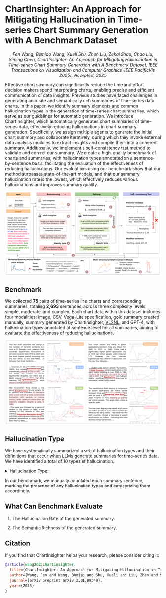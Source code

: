 <div ><h1>ChartInsighter: An Approach for Mitigating Hallucination in Time-series Chart Summary Generation with A Benchmark Dataset</h1></div>
<p align="center"><i>Fen Wang, Bomiao Wang, Xueli Shu, Zhen Liu, Zekai Shao, Chao Liu, Siming Chen, ChartInsighter: An Approach for Mitigating Hallucination in Time-series Chart Summary Generation with A Benchmark Dataset, IEEE Transactions on Visualization and Computer Graphics (IEEE PacificVis 2025), Accepted, 2025</i></p>

Effective chart summary can significantly reduce the time and effort decision makers spend interpreting charts, enabling precise and efficient communication of data insights. Previous studies have faced challenges in generating accurate and semantically rich summaries of time-series data charts. In this paper, we identify summary elements and common hallucination types in the generation of time-series chart summaries, which serve as our guidelines for automatic generation. We introduce ChartInsighter, which automatically generates chart summaries of time-series data, effectively reducing hallucinations in chart summary generation. Specifically, we assign multiple agents to generate the initial chart summary and collaborate iteratively, during which they invoke external data analysis modules to extract insights and compile them into a coherent summary. Additionally, we implement a self-consistency test method to validate and correct our summary. We create a high-quality benchmark of charts and summaries, with hallucination types annotated on a sentence-by-sentence basis, facilitating the evaluation of the effectiveness of reducing hallucinations. Our evaluations using our benchmark show that our method surpasses state-of-the-art models, and that our summary hallucination rate is the lowest, which effectively reduces various hallucinations and improves summary quality.

![workflow1.png](./images/workflow.png)

## Benchmark

We collected **75** pairs of time-series line charts and corresponding summaries, totaling **2,693** sentences, across three complexity levels: simple, moderate, and complex. Each chart data within this dataset includes four modalities: image, CSV, Vega-Lite specification, gold summary created manually, summary generated by ChartInsighter, [VL2NL](https://github.com/hyungkwonko/chart-llm), and GPT-4, with hallucination types annotated at sentence level for all summaries, aiming to evaluate the effectiveness of reducing hallucinations.

![benchmark.png](./images/benchmark.png)

## Hallucination Type

We have systematically summarized a set of hallucination types and their definitions that occur when LLMs generate summaries for time-series data. We have identified a total of 10 types of hallucination.

<details><summary> Hallucination Type:</summary>

**Extremum Error.** This error occurs when LLMs incorrectly describe a local extremum as the absolute maximum or minimum, when in fact it is just a regular peak or trough value, or mistakenly identify an ordinary value as an extremum. 

**Numerical Value Error.** This error occurs when there is a discrepancy in describing or calculating quantitative data. The rarity of this error stems not from the fact that the LLM has strong numerical computation capabilities, but from the fact that it rarely includes insights that require numerical calculations in its summaries, thus not exposing this issue much.

**Trend Direction Error.** This error arises when LLMs incorrectly identify the direction of a trend, such as misinterpreting an upward trend as a downward one, or vice versa.

**Multidimensional Trend Error.** LLMs either mistake the same trends/relations as contrast, or conversely, mistake contrast trends/relations as the same. When describing multidimensional trends, they mix data insights from different dimensions together, leading to a very confusing and disorganized presentation. For example, LLMs combine two dimensions into one, like “Google’s stock price rose before 2010 and peaked in 2012”. However, “peaked in 2012” is the attribute of another dimension, not Google.

**Range Error.** When analyzing time-series data, the start and end times of trends are incorrectly identified. When a sudden trend reversal occurs, LLMs fail to promptly recognize and adjust to changes in the data, leading to an incorrect description of the trend.

**Cyclicality Error.** This error occurs when non-cyclical trends are incorrectly interpreted as cyclical.

**Stability Error.** This error occurs when a fluctuating trend is incorrectly described as stable, or when stable data is misrepresented as fluctuating, leading to a skewed perception of the actual trend.

**Detail Omission.** This error refers to when LLMs tend to generalize data within a specific range, focusing on overall trends while overlooking key fluctuations and turning points in time-series data. This oversight results in the masking of crucial underlying information, leading to an incomplete understanding of the data and potentially affecting the final reasoning and decision-making. Additionally, when describing multidimensional time-series line charts, LLMs tend to focus on data from a single dimension, overlooking the others in summary.

**Junk Description.** This drawback can take the form of broad generalizations that fail to specify key details, such as saying “some countries grow faster and others slower” without naming the countries, or frequent mention of various numerical values that represent meaningless points. It can confuse the reader and reduce the effectiveness of the description.

**Proportion Perception Error.** When describing fluctuations, terms like “significant” are often inaccurately used, even if the magnitude of these fluctuations is quite minor compared to other parts of the same line or to fluctuations in other lines. This error highlights a common issue where LLMs fail to appropriately scale its descriptions relative to the overall data variability

</details>

In our benchmark, we manually annotated each summary sentence, marking the presence of any hallucination types and categorizing them accordingly.

## **What Can Benchmark Evaluate**

1. The Hallucination Rate of the generated summary.

2. The Semantic Richness of the generated summary.

## Citation

If you find that ChartInsighter helps your research, please consider citing it:  

```bibtex
@article{wang2025chartinsighter,
  title={ChartInsighter: An Approach for Mitigating Hallucination in Time-series Chart Summary Generation with A Benchmark Dataset},
  author={Wang, Fen and Wang, Bomiao and Shu, Xueli and Liu, Zhen and Shao, Zekai and Liu, Chao and Chen, Siming},
  journal={arXiv preprint arXiv:2501.09349},
  year={2025}
}
```
